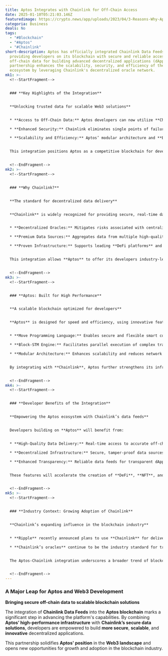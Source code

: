 ```yaml
---
title: Aptos Integrates with Chainlink for Off-Chain Access
date: 2025-01-10T05:21:03.146Z
featuredimage: https://crypto.news/app/uploads/2023/04/3-Reasons-Why-Aptos-APT-and-DigiToads-TOADS01.jpg.webp
categoria: Business
deals: No
tags:
  - "#Blockchain"
  - "#Aptos"
  - "#Chainlink"
short-description: Aptos has officially integrated Chainlink Data Feeds,
  providing developers on its blockchain with secure and reliable access to
  off-chain data for building advanced decentralized applications (dApps). This
  partnership enhances the scalability, security, and efficiency of the Aptos
  ecosystem by leveraging Chainlink's decentralized oracle network.
mk1: >-
  <!--StartFragment-->


  ### **Key Highlights of the Integration**


  **Unlocking trusted data for scalable Web3 solutions**


  * **Access to Off-Chain Data:** Aptos developers can now utilize **Chainlink’s tamper-proof data feeds** for accurate and verifiable off-chain information.

  * **Enhanced Security:** Chainlink eliminates single points of failure by aggregating data from multiple sources, ensuring robust data integrity.

  * **Scalability and Efficiency:** Aptos’ modular architecture and **Block-STM engine** enable fast, scalable transactions with low latency.


  This integration positions Aptos as a competitive blockchain for developing complex **Web3 applications**.


  <!--EndFragment-->
mk2: >-
  <!--StartFragment-->


  ### **Why Chainlink?**


  **The standard for decentralized data delivery**


  **Chainlink** is widely recognized for providing secure, real-time data through its **oracle network**, trusted by major **DeFi protocols**. Key advantages include:


  * **Decentralized Oracles:** Mitigates risks associated with centralized data sources.

  * **Premium Data Sources:** Aggregates data from multiple high-quality providers.

  * **Proven Infrastructure:** Supports leading **DeFi platforms** and **blockchain networks**.


  This integration allows **Aptos** to offer its developers industry-leading tools for creating **secure** and **reliable** dApps.


  <!--EndFragment-->
mk3: >-
  <!--StartFragment-->


  ### **Aptos: Built for High Performance**


  **A scalable blockchain optimized for developers**


  **Aptos** is designed for speed and efficiency, using innovative features like:


  * **Move Programming Language:** Enables secure and flexible smart contract development.

  * **Block-STM Engine:** Facilitates parallel execution of complex transactions.

  * **Modular Architecture:** Enhances scalability and reduces network latency.


  By integrating with **Chainlink**, Aptos further strengthens its infrastructure, offering developers access to reliable data feeds essential for building **next-generation dApps**.


  <!--EndFragment-->
mk4: >-
  <!--StartFragment-->


  ### **Developer Benefits of the Integration**


  **Empowering the Aptos ecosystem with Chainlink’s data feeds**


  Developers building on **Aptos** will benefit from:


  * **High-Quality Data Delivery:** Real-time access to accurate off-chain data.

  * **Decentralized Infrastructure:** Secure, tamper-proof data sources.

  * **Enhanced Transparency:** Reliable data feeds for transparent dApp functionality.


  These features will accelerate the creation of **DeFi**, **NFT**, and **gaming applications** within the Aptos ecosystem.


  <!--EndFragment-->
mk5: >-
  <!--StartFragment-->


  ### **Industry Context: Growing Adoption of Chainlink**


  **Chainlink’s expanding influence in the blockchain industry**


  * **Ripple** recently announced plans to use **Chainlink** for delivering reliable pricing data for its **RLUSD stablecoin**.

  * **Chainlink’s oracles** continue to be the industry standard for trusted data across multiple blockchains.


  The Aptos-Chainlink integration underscores a broader trend of blockchains adopting **decentralized oracle solutions** to enhance scalability and trust.


  <!--EndFragment-->
---
```

<!--StartFragment-->

### **A Major Leap for Aptos and Web3 Development**

**Bringing secure off-chain data to scalable blockchain solutions**

The integration of **Chainlink Data Feeds** into the **Aptos blockchain** marks a significant step in advancing the platform's capabilities. By combining **Aptos’ high-performance infrastructure** with **Chainlink’s secure data solutions**, developers are empowered to build **more secure**, **scalable**, and **innovative** decentralized applications.

This partnership solidifies **Aptos' position** in the **Web3 landscape** and opens new opportunities for growth and adoption in the blockchain industry.

<!--EndFragment-->